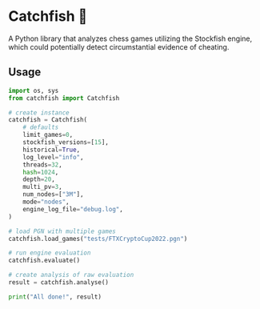 # Catchfish 🐳
A Python library that analyzes chess games utilizing the Stockfish engine, which could potentially detect circumstantial evidence of cheating. 

## Usage

```python
import os, sys
from catchfish import Catchfish

# create instance
catchfish = Catchfish(
    # defaults
    limit_games=0,
    stockfish_versions=[15],
    historical=True,
    log_level="info",
    threads=32,
    hash=1024,
    depth=20,
    multi_pv=3,
    num_nodes=["3M"],
    mode="nodes",
    engine_log_file="debug.log",
)

# load PGN with multiple games
catchfish.load_games("tests/FTXCryptoCup2022.pgn")

# run engine evaluation
catchfish.evaluate()

# create analysis of raw evaluation
result = catchfish.analyse()

print("All done!", result)

```

